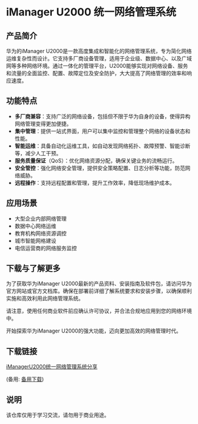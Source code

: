 # iManager U2000 统一网络管理系统

## 产品简介

华为的iManager U2000是一款高度集成和智能化的网络管理系统，专为简化网络运维复杂性而设计。它支持多厂商设备管理，适用于企业级、数据中心、以及广域网等多种网络环境。通过一体化的管理平台，U2000能够实现对网络设备、服务和流量的全面监控、配置、故障定位及安全防护，大大提高了网络管理的效率和响应速度。

## 功能特点

- **多厂商兼容**：支持广泛的网络设备，包括但不限于华为自身的设备，使得异构网络管理变得更加便捷。
- **集中管理**：提供一站式界面，用户可以集中监控和管理整个网络的设备状态和性能。
- **智能运维**：具备自动化运维工具，如自动发现网络拓扑、故障预警、智能诊断等，减少人工干预。
- **服务质量保证**（QoS）：优化网络资源分配，确保关键业务的流畅运行。
- **安全管控**：强化网络安全管理，提供安全策略配置、日志分析等功能，防范网络威胁。
- **远程操作**：支持远程配置和管理，提升工作效率，降低现场维护成本。

## 应用场景

- 大型企业内部网络管理
- 数据中心网络运维
- 教育机构网络资源调控
- 城市智能网格建设
- 电信运营商的网络服务监控

## 下载与了解更多

为了获取华为iManager U2000最新的产品资料、安装指南及软件包，请访问华为官方网站或官方文档库。确保在部署前详细了解系统要求和安装步骤，以确保顺利实施和高效利用此网络管理系统。

请注意，使用任何商业软件前应确认许可协议，并合法合规地应用到您的网络环境中。

开始探索华为iManager U2000的强大功能，迈向更加高效的网络管理时代。

## 下载链接
[iManagerU2000统一网络管理系统分享](https://pan.quark.cn/s/375a65e8fb19) 

(备用: [备用下载](https://pan.baidu.com/s/1KMJWz5rARKmURXnNRpoydA?pwd=1234))

## 说明

该仓库仅用于学习交流，请勿用于商业用途。
